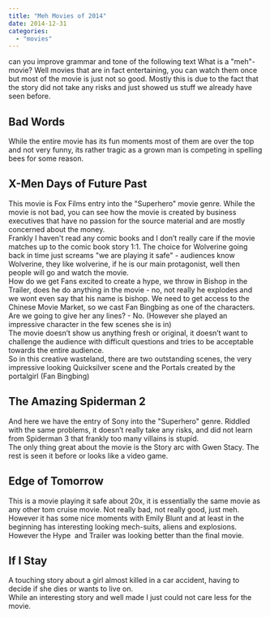 ```yaml
---
title: "Meh Movies of 2014"
date: 2014-12-31
categories:
  - "movies"
---
```


can you improve grammar and tone of the following text
What is a "meh"- movie? Well movies that are in fact entertaining, you can watch them once but most of the movie is just not so good. Mostly this is due to the fact that the story did not take any risks and just showed us stuff we already have seen before.

## **Bad Words**

While the entire movie has its fun moments most of them are over the top and not very funny, its rather tragic as a grown man is competing in spelling bees for some reason.

## **X-Men Days of Future Past**

This movie is Fox Films entry into the "Superhero" movie genre. While the movie is not bad, you can see how the movie is created by business executives that have no passion for the source material and are mostly concerned about the money.  
Frankly I haven't read any comic books and I don’t really care if the movie matches up to the comic book story 1:1. The choice for Wolverine going back in time just screams "we are playing it safe" - audiences know Wolverine, they like wolverine, if he is our main protagonist, well then people will go and watch the movie.  
How do we get Fans excited to create a hype, we throw in Bishop in the Trailer, does he do anything in the movie - no, not really he explodes and we wont even say that his name is bishop. We need to get access to the Chinese Movie Market, so we cast Fan Bingbing as one of the characters. Are we going to give her any lines? - No. (However she played an impressive character in the few scenes she is in)  
The movie doesn’t show us anything fresh or original, it doesn’t want to challenge the audience with difficult questions and tries to be acceptable towards the entire audience.  
So in this creative wasteland, there are two outstanding scenes, the very impressive looking Quicksilver scene and the Portals created by the portalgirl (Fan Bingbing)

## **The Amazing Spiderman 2**

And here we have the entry of Sony into the "Superhero" genre. Riddled with the same problems, it doesn’t really take any risks, and did not learn from Spiderman 3 that frankly too many villains is stupid.  
The only thing great about the movie is the Story arc with Gwen Stacy. The rest is seen it before or looks like a video game.

## **Edge of Tomorrow**

This is a movie playing it safe about 20x, it is essentially the same movie as any other tom cruise movie. Not really bad, not really good, just meh.  
However it has some nice moments with Emily Blunt and at least in the beginning has interesting looking mech-suits, aliens and explosions. However the Hype  and Trailer was looking better than the final movie.

## **If I Stay**

A touching story about a girl almost killed in a car accident, having to decide if she dies or wants to live on.  
While an interesting story and well made I just could not care less for the movie.
